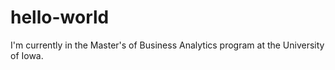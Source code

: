 # hello-world

I'm currently in the Master's of Business Analytics program at the University of Iowa. 

